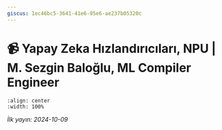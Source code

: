 ```yaml
---
giscus: 1ec46bc5-3641-41e6-95e6-ae237b05320c
---
```


# 📹 Yapay Zeka Hızlandırıcıları, NPU | M. Sezgin Baloğlu, ML Compiler Engineer

```{youtube} ZMXVKpReEg8
:align: center
:width: 100%
```

*İlk yayın: 2024-10-09*

